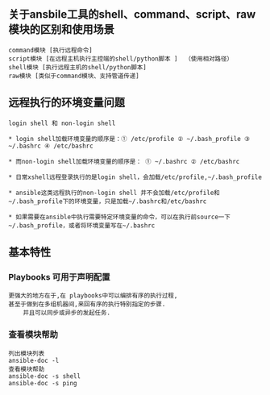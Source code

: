 ## 关于ansbile工具的shell、command、script、raw模块的区别和使用场景

    command模块 [执行远程命令]
    script模块 [在远程主机执行主控端的shell/python脚本 ]  （使用相对路径）
    shell模块 [执行远程主机的shell/python脚本]
    raw模块 [类似于command模块、支持管道传递]

## 远程执行的环境变量问题


```
login shell 和 non-login shell

* login shell加载环境变量的顺序是：① /etc/profile ② ~/.bash_profile ③ ~/.bashrc ④ /etc/bashrc 

* 而non-login shell加载环境变量的顺序是： ① ~/.bashrc ② /etc/bashrc

* 日常xshell远程登录执行的是login shell，会加载/etc/profile,~/.bash_profile 

* ansible这类远程执行的non-login shell 并不会加载/etc/profile和~/.bash_profile下的环境变量，只是加载~/.bashrc和/etc/bashrc

* 如果需要在ansible中执行需要特定环境变量的命令，可以在执行前source一下~/.bash_profile，或者将环境变量写在~/.bashrc 
```


## 基本特性

### Playbooks 可用于声明配置

    更强大的地方在于,在 playbooks中可以编排有序的执行过程,
    甚至于做到在多组机器间,来回有序的执行特别指定的步骤.
        并且可以同步或异步的发起任务.


### 查看模块帮助

    列出模块列表 
    ansible-doc -l
    查看模块帮助
    ansible-doc -s shell
    ansible-doc -s ping